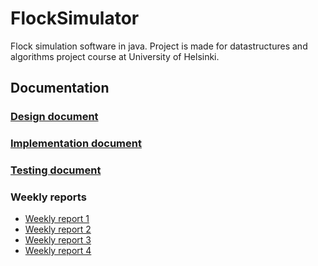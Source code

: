 # FlockSimulator

Flock simulation software in java. Project is made for datastructures and algorithms project course at University of Helsinki.

## Documentation

### [Design document](https://github.com/stadibo/FlockSimulator/blob/master/documentation/design_document.md)
### [Implementation document](https://github.com/stadibo/FlockSimulator/blob/master/documentation/implementation_document.md)
### [Testing document](https://github.com/stadibo/FlockSimulator/blob/master/documentation/testing_document.md)

### Weekly reports

* [Weekly report 1](https://github.com/stadibo/FlockSimulator/blob/master/documentation/weekly_report_1.md)
* [Weekly report 2](https://github.com/stadibo/FlockSimulator/blob/master/documentation/weekly_report_2.md)
* [Weekly report 3](https://github.com/stadibo/FlockSimulator/blob/master/documentation/weekly_report_3.md)
* [Weekly report 4](https://github.com/stadibo/FlockSimulator/blob/master/documentation/weekly_report_4.md)
